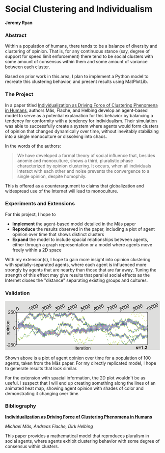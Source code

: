 # Social Clustering and Individualism
**Jeremy Ryan**

### Abstract
Within a population of humans, there tends to be a balance
of diversity and clustering of opinion. That is, for any 
continuous stance (say, degree of support for speed limit 
enforcement) there tend to be social clusters with some
amount of consensus within them and some amount of variance
between each cluster.

Based on prior work in this area, I plan to implement a Python
model to recreate this clustering behavior, and present results
using MatPlotLib.

### The Project
In a paper titled [Individualization as Driving Force of 
Clustering Phenomena in Humans](https://journals.plos.org/ploscompbiol/article?id=10.1371/journal.pcbi.1000959),
authors Mäs, Flache, and Helbing develop an agent-based model
to serve as a potential explanation for this behavior by
balancing a tendency for conformity with a tendency for
individualism. Their simulation was able to successfully
create a system where agents would form clusters of opinion
that changed dynamically over time, without inevitably stabilizing
into a single monoculture or dissolving into chaos.

In the words of the authors:

> We have developed a formal theory of social influence that, 
> besides anomie and monoculture, shows a third, pluralistic phase 
> characterized by opinion clustering. It occurs, when all 
> individuals interact with each other and noise prevents the 
> convergence to a single opinion, despite homophily.

This is offered as a counterargument to claims that globalization
and widespread use of the Internet will lead to monoculture.

### Experiments and Extensions
For this project, I hope to
- **Implement** the agent-based model detailed in the Mäs paper
- **Reproduce** the results observed in the paper, including a
plot of agent opinion over time that shows distinct clusters
- **Expand** the model to include spacial relationships between
agents, either through a graph representation or a model where
agents move freely within a 2D space

With my extension(s), I hope to gain more insight into opinion
clustering with spatially-separated agents, where each agent is
influenced more strongly by agents that are nearby than those that
are far away. Tuning the strength of this effect may give
results that parallel social effects as the Internet closes the 
"distance" separating existing groups and cultures.

### Validation

![image](https://github.com/jeremycryan/social-clustering/blob/master/images/clustering.png?raw=true)

Shown above is a plot of agent opinion over time for a population
of 100 agents, taken from the Mäs paper. For my directly
replicated model, I hope to generate results that look similar.

For the extension with spacial information, the 2D plot wouldn't
be as useful. I suspect that I will end up creating something
along the lines of an animated heat map, showing agent opinion with
shades of color and demonstrating it changing over time.

### Bibliography

[**Individualization as Driving Force of Clustering Phenomena in Humans**](https://journals.plos.org/ploscompbiol/article?id=10.1371/journal.pcbi.1000959)

*Michael Mäs, Andreas Flache, Dirk Helbing*

This paper provides a mathematical model that reproduces pluralism
in social agents, where agents exhibit clustering behavior with
some degree of consensus within clusters.